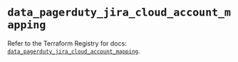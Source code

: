 # `data_pagerduty_jira_cloud_account_mapping`

Refer to the Terraform Registry for docs: [`data_pagerduty_jira_cloud_account_mapping`](https://registry.terraform.io/providers/pagerduty/pagerduty/3.18.0/docs/data-sources/jira_cloud_account_mapping).
